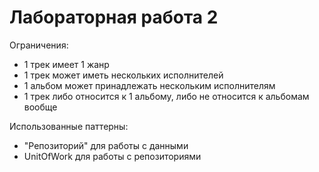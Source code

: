 # Лабораторная работа 2
Ограничения:
- 1 трек имеет 1 жанр
- 1 трек может иметь нескольких исполнителей
- 1 альбом может принадлежать нескольким исполнителям
- 1 трек либо относится к 1 альбому, либо не относится к альбомам вообще

Использованные паттерны:
- "Репозиторий" для работы с данными
- UnitOfWork для работы с репозиториями
